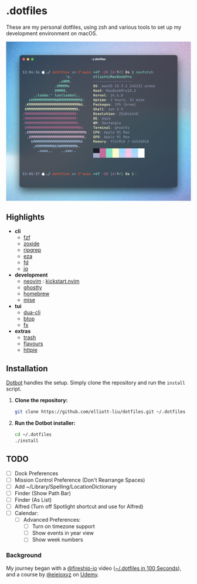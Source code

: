 # .dotfiles

These are my personal dotfiles, using zsh and various tools to set up my development environment on macOS.

![Terminal](/resources/images/ghostty.jpg)

## Highlights

- **cli**
  - [fzf](https://junegunn.github.io/fzf/)
  - [zoxide](https://github.com/ajeetdsouza/zoxide)
  - [ripgrep](https://github.com/BurntSushi/ripgrep)
  - [eza](https://eza.rocks/)
  - [fd](https://github.com/sharkdp/fd)
  - [jq](https://jqlang.org/)
- **development**
  - [neovim](https://neovim.io/) : [kickstart.nvim](https://neovim.io/)
  - [ghostty](https://ghostty.org/)
  - [homebrew](https://brew.sh/)
  - [mise](https://mise.jdx.dev/)
- **tui**
  - [dua-cli](https://github.com/Byron/dua-cli)
  - [btop](https://github.com/aristocratos/btop)
  - [fx](https://fx.wtf/)
- **extras**
  - [trash](https://github.com/andreafrancia/trash-cli)
  - [flavours](https://github.com/Misterio77/flavours)
  - [httpie](https://httpie.io/)

## Installation

[Dotbot](https://github.com/anishathalye/dotbot) handles the setup. Simply clone the repository and run the `install` script.

1. **Clone the repository:**

    ```bash
    git clone https://github.com/elliott-liu/dotfiles.git ~/.dotfiles
    ```

2. **Run the Dotbot installer:**

    ```bash
    cd ~/.dotfiles
    ./install
    ```

## TODO

- [ ] Dock Preferences
- [ ] Mission Control Preference (Don't Rearrange Spaces)
- [ ] Add ~/Library/Spelling/LocationDictionary
- [ ] Finder (Show Path Bar)
- [ ] Finder (As List)
- [ ] Alfred (Turn off Spotlight shortcut and use for Alfred)
- [ ] Calendar:
  - [ ] Advanced Preferences:
    - [ ] Turn on timezone support
    - [ ] Show events in year view
    - [ ] Show week numbers

### Background

My journey began with a [@fireship-io](https://github.com/fireship-io) video ([~/.dotfiles in 100 Seconds](https://youtu.be/r_MpUP6aKiQ)), and a course by [@eieioxyz](https://github.com/eieioxyz) on [Udemy](https://www.udemy.com/share/1043Ta3@hjXwP3uCJlmKqwco8k_3tBHNY9Sue8EcuuWg63c0ROr8UpThvqBfxhlE4IT4CTK_/).
